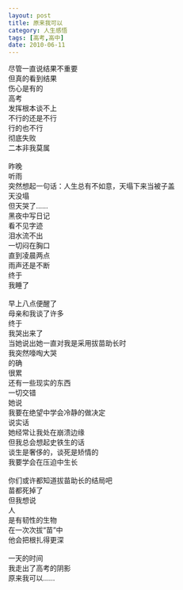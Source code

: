 ```yaml
---
layout: post
title: 原来我可以
category: 人生感悟
tags: [高考,高中]
date: 2010-06-11
---
```


尽管一直说结果不重要  
但真的看到结果  
伤心是有的  
高考  <!-- more -->  
发挥根本谈不上  
不行的还是不行  
行的也不行  
彻底失败  
二本非我莫属
<br>
<br>
昨晚  
听雨  
突然想起一句话：人生总有不如意，天塌下来当被子盖  
天没塌  
但天哭了……  
黑夜中写日记  
看不见字迹  
泪水流不出  
一切闷在胸口  
直到凌晨两点  
雨声还是不断  
终于  
我睡了
<br>
<br>
早上八点便醒了  
母亲和我谈了许多  
终于  
我哭出来了  
当她说出她一直对我是采用拔苗助长时  
我突然嚎啕大哭  
的确  
很累  
还有一些现实的东西  
一切交错  
她说  
我要在绝望中学会冷静的做决定  
说实话  
她经常让我处在崩溃边缘  
但我总会想起史铁生的话  
谈生是奢侈的，谈死是矫情的  
我要学会在压迫中生长
<br>
<br>
你们或许都知道拔苗助长的结局吧  
苗都死掉了  
但我想说  
人  
是有韧性的生物  
在一次次拔“苗”中  
他会把根扎得更深
<br>
<br>
一天的时间  
我走出了高考的阴影  
原来我可以……